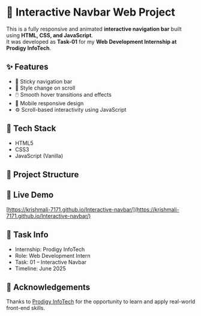 # 🚀 Interactive Navbar Web Project

This is a fully responsive and animated **interactive navigation bar** built using **HTML, CSS, and JavaScript**.  
It was developed as **Task-01** for my **Web Development Internship at Prodigy InfoTech**.

## ✨ Features

- 📌 Sticky navigation bar
- 🎨 Style change on scroll
- 🖱️ Smooth hover transitions and effects
- 📱 Mobile responsive design
- ⚙️ Scroll-based interactivity using JavaScript

## 🧰 Tech Stack

- HTML5  
- CSS3  
- JavaScript (Vanilla)

## 📁 Project Structure
## 🔗 Live Demo

[https://krishmali-7171.github.io/Interactive-navbar/](https://krishmali-7171.github.io/Interactive-navbar/)

## 📎 Task Info

- Internship: Prodigy InfoTech  
- Role: Web Development Intern  
- Task: 01 – Interactive Navbar  
- Timeline: June 2025

## 🙌 Acknowledgements

Thanks to [Prodigy InfoTech](https://prodigyinfotech.dev/) for the opportunity to learn and apply real-world front-end skills.
